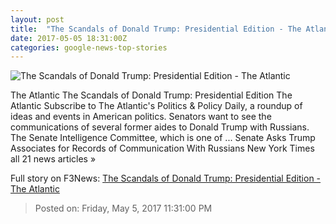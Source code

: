 ```yaml
---
layout: post
title:  "The Scandals of Donald Trump: Presidential Edition - The Atlantic"
date: 2017-05-05 18:31:00Z
categories: google-news-top-stories
---
```


![The Scandals of Donald Trump: Presidential Edition - The Atlantic](https://cdn.theatlantic.com/assets/media/img/mt/2017/04/RTX35HM8/facebook.jpg?1492203679)

The Atlantic The Scandals of Donald Trump: Presidential Edition The Atlantic Subscribe to The Atlantic's Politics & Policy Daily, a roundup of ideas and events in American politics. Senators want to see the communications of several former aides to Donald Trump with Russians. The Senate Intelligence Committee, which is one of ... Senate Asks Trump Associates for Records of Communication With Russians New York Times all 21 news articles »


Full story on F3News: [The Scandals of Donald Trump: Presidential Edition - The Atlantic](http://www.f3nws.com/n/JfyV2H)

> Posted on: Friday, May 5, 2017 11:31:00 PM
